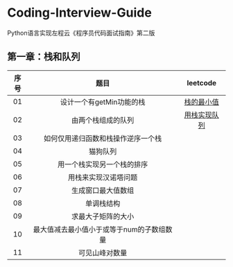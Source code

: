 # Coding-Interview-Guide
Python语言实现左程云《程序员代码面试指南》第二版

## 第一章：栈和队列

| 序号 |                   题目                    |                           leetcode                           |
| :--: | :---------------------------------------: | :----------------------------------------------------------: |
|  01  |         设计一个有getMin功能的栈          | [栈的最小值](https://leetcode-cn.com/problems/min-stack-lcci/) |
|  02  |            由两个栈组成的队列             | [用栈实现队列](https://leetcode-cn.com/problems/implement-queue-using-stacks/) |
|  03  |    如何仅用递归函数和栈操作逆序一个栈     |                                                              |
|  04  |                 猫狗队列                  |                                                              |
|  05  |        用一个栈实现另一个栈的排序         |                                                              |
|  06  |           用栈来实现汉诺塔问题            |                                                              |
|  07  |            生成窗口最大值数组             |                                                              |
|  08  |                单调栈结构                 |                                                              |
|  09  |            求最大子矩阵的大小             |                                                              |
|  10  | 最大值减去最小值小于或等于num的子数组数量 |                                                              |
|  11  |              可见山峰对数量               |                                                              |

